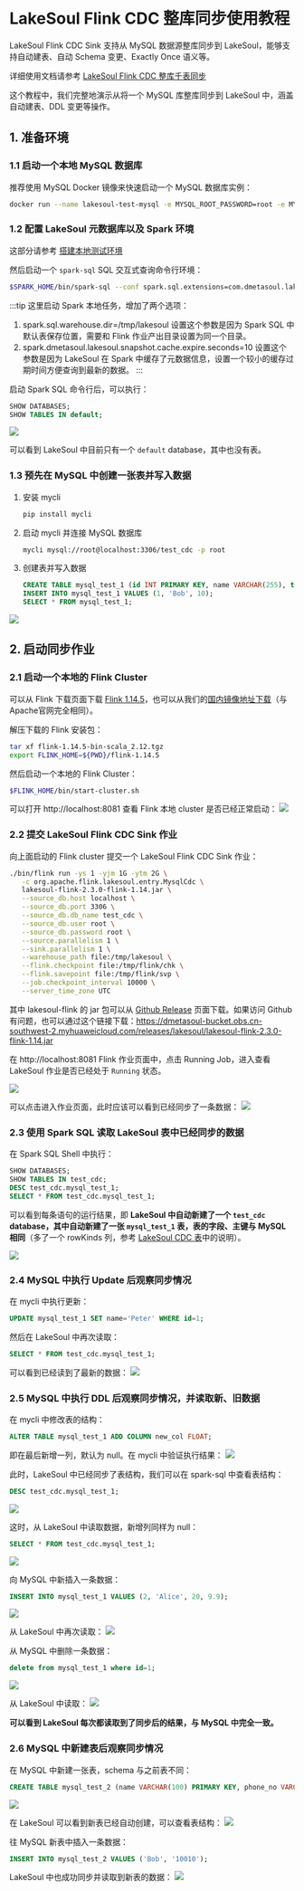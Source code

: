 # LakeSoul Flink CDC 整库同步使用教程

<!--
SPDX-FileCopyrightText: 2023 LakeSoul Contributors

SPDX-License-Identifier: Apache-2.0
-->

LakeSoul Flink CDC Sink 支持从 MySQL 数据源整库同步到 LakeSoul，能够支持自动建表、自动 Schema 变更、Exactly Once 语义等。

详细使用文档请参考 [LakeSoul Flink CDC 整库千表同步](../../03-Usage%20Docs/05-flink-cdc-sync.md)

这个教程中，我们完整地演示从将一个 MySQL 库整库同步到 LakeSoul 中，涵盖自动建表、DDL 变更等操作。

## 1. 准备环境

### 1.1 启动一个本地 MySQL 数据库
推荐使用 MySQL Docker 镜像来快速启动一个 MySQL 数据库实例：
```bash
docker run --name lakesoul-test-mysql -e MYSQL_ROOT_PASSWORD=root -e MYSQL_DATABASE=test_cdc -p 3306:3306 -d mysql:8
```

### 1.2 配置 LakeSoul 元数据库以及 Spark 环境
这部分请参考 [搭建本地测试环境](../../01-Getting%20Started/01-setup-local-env.md)

然后启动一个 `spark-sql` SQL 交互式查询命令行环境：
```bash
$SPARK_HOME/bin/spark-sql --conf spark.sql.extensions=com.dmetasoul.lakesoul.sql.LakeSoulSparkSessionExtension --conf spark.sql.catalog.lakesoul=org.apache.spark.sql.lakesoul.catalog.LakeSoulCatalog --conf spark.sql.defaultCatalog=lakesoul --conf spark.sql.warehouse.dir=/tmp/lakesoul --conf spark.dmetasoul.lakesoul.snapshot.cache.expire.seconds=10
```

:::tip
这里启动 Spark 本地任务，增加了两个选项：
1. spark.sql.warehouse.dir=/tmp/lakesoul
   设置这个参数是因为 Spark SQL 中默认表保存位置，需要和 Flink 作业产出目录设置为同一个目录。
2. spark.dmetasoul.lakesoul.snapshot.cache.expire.seconds=10
   设置这个参数是因为 LakeSoul 在 Spark 中缓存了元数据信息，设置一个较小的缓存过期时间方便查询到最新的数据。
:::

启动 Spark SQL 命令行后，可以执行：
```sql
SHOW DATABASES;
SHOW TABLES IN default;
```

![](spark-sql-show-db-empty.png) 

可以看到 LakeSoul 中目前只有一个 `default` database，其中也没有表。

### 1.3 预先在 MySQL 中创建一张表并写入数据
1. 安装 mycli
   ```bash
   pip install mycli
   ```
2. 启动 mycli 并连接 MySQL 数据库
   ```bash
   mycli mysql://root@localhost:3306/test_cdc -p root
   ```
3. 创建表并写入数据
   ```sql
   CREATE TABLE mysql_test_1 (id INT PRIMARY KEY, name VARCHAR(255), type SMALLINT);
   INSERT INTO mysql_test_1 VALUES (1, 'Bob', 10);
   SELECT * FROM mysql_test_1;
   ```

![](mysql-init-insert-1.png)  

## 2. 启动同步作业

### 2.1 启动一个本地的 Flink Cluster
可以从 Flink 下载页面下载 [Flink 1.14.5](https://archive.apache.org/dist/flink/flink-1.14.5/flink-1.14.5-bin-scala_2.12.tgz)，也可以从我们的[国内镜像地址下载](https://dmetasoul-bucket.obs.cn-southwest-2.myhuaweicloud.com/releases/lakesoul/flink-1.14.5-bin-scala_2.12.tgz)（与Apache官网完全相同）。

解压下载的 Flink 安装包：
```bash
tar xf flink-1.14.5-bin-scala_2.12.tgz
export FLINK_HOME=${PWD}/flink-1.14.5
```

然后启动一个本地的 Flink Cluster：
```bash
$FLINK_HOME/bin/start-cluster.sh
```

可以打开 http://localhost:8081 查看 Flink 本地 cluster 是否已经正常启动：
![](flnk-cluster-empty.png)  


### 2.2 提交 LakeSoul Flink CDC Sink 作业

向上面启动的 Flink cluster 提交一个 LakeSoul Flink CDC Sink 作业：
```bash
./bin/flink run -ys 1 -yjm 1G -ytm 2G \
   -c org.apache.flink.lakesoul.entry.MysqlCdc \
   lakesoul-flink-2.3.0-flink-1.14.jar \
   --source_db.host localhost \
   --source_db.port 3306 \
   --source_db.db_name test_cdc \
   --source_db.user root \
   --source_db.password root \
   --source.parallelism 1 \
   --sink.parallelism 1 \
   --warehouse_path file:/tmp/lakesoul \
   --flink.checkpoint file:/tmp/flink/chk \
   --flink.savepoint file:/tmp/flink/svp \
   --job.checkpoint_interval 10000 \
   --server_time_zone UTC
```

其中 lakesoul-flink 的 jar 包可以从 [Github Release](https://github.com/lakesoul-io/LakeSoul/releases/) 页面下载。如果访问 Github 有问题，也可以通过这个链接下载：https://dmetasoul-bucket.obs.cn-southwest-2.myhuaweicloud.com/releases/lakesoul/lakesoul-flink-2.3.0-flink-1.14.jar

在 http://localhost:8081 Flink 作业页面中，点击 Running Job，进入查看 LakeSoul 作业是否已经处于 `Running` 状态。

![](flink-cdc-job-submitted.png)  

可以点击进入作业页面，此时应该可以看到已经同步了一条数据：
![](flink-cdc-sync-1.png)  

### 2.3 使用 Spark SQL 读取 LakeSoul 表中已经同步的数据

在 Spark SQL Shell 中执行：
```sql
SHOW DATABASES;
SHOW TABLES IN test_cdc;
DESC test_cdc.mysql_test_1;
SELECT * FROM test_cdc.mysql_test_1;
```

可以看到每条语句的运行结果，即 **LakeSoul 中自动新建了一个 `test_cdc` database，其中自动新建了一张 `mysql_test_1` 表，表的字段、主键与 MySQL 相同**（多了一个 rowKinds 列，参考 [LakeSoul CDC 表](../../03-Usage%20Docs/04-cdc-ingestion-table.mdx)中的说明）。

![](spark-read-1.png)  

### 2.4 MySQL 中执行 Update 后观察同步情况
在 mycli 中执行更新：
```sql
UPDATE mysql_test_1 SET name='Peter' WHERE id=1;
```

然后在 LakeSoul 中再次读取：
```sql
SELECT * FROM test_cdc.mysql_test_1;
```

可以看到已经读到了最新的数据：
![](spark-read-2.png)  

### 2.5 MySQL 中执行 DDL 后观察同步情况，并读取新、旧数据
在 mycli 中修改表的结构：
```sql
ALTER TABLE mysql_test_1 ADD COLUMN new_col FLOAT;
```

即在最后新增一列，默认为 null。在 mycli 中验证执行结果：
![](mysql-update-1.png)  

此时，LakeSoul 中已经同步了表结构，我们可以在 spark-sql 中查看表结构：
```sql
DESC test_cdc.mysql_test_1;
```

![](spark-read-after-add-col-1.png)  

这时，从 LakeSoul 中读取数据，新增列同样为 null：
```sql
SELECT * FROM test_cdc.mysql_test_1;
```

![](spark-read-after-add-col-2.png)  

向 MySQL 中新插入一条数据：
```sql
INSERT INTO mysql_test_1 VALUES (2, 'Alice', 20, 9.9);
```
![](mysql-insert-new-1.png)  

从 LakeSoul 中再次读取：
![](spark-read-after-add-col-3.png)  

从 MySQL 中删除一条数据：
```sql
delete from mysql_test_1 where id=1;
```

![](mysql-read-after-delete.png)  

从 LakeSoul 中读取：
![](spark-read-after-delete.png)  


**可以看到 LakeSoul 每次都读取到了同步后的结果，与 MySQL 中完全一致。**

### 2.6 MySQL 中新建表后观察同步情况
在 MySQL 中新建一张表，schema 与之前表不同：
```sql
CREATE TABLE mysql_test_2 (name VARCHAR(100) PRIMARY KEY, phone_no VARCHAR(20));
```
![](mysql-create-table-2.png)  

在 LakeSoul 可以看到新表已经自动创建，可以查看表结构：
![](spark-show-after-new-table.png)  

往 MySQL 新表中插入一条数据：
```sql
INSERT INTO mysql_test_2 VALUES ('Bob', '10010');
```

LakeSoul 中也成功同步并读取到新表的数据：
![](spark-read-after-new-table.png)  